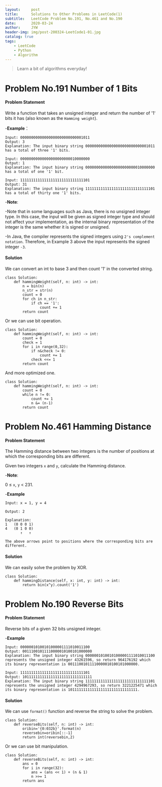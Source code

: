 ```yaml
---
layout:     post
title:      Solutions to Other Problems in LeetCode(1)
subtitle:   LeetCode Problem No.191, No.461 and No.190
date:       2020-03-24
author:     JYW
header-img: img/post-200324-LeetCode1-01.jpg
catalog: true
tags:
    - LeetCode
    - Python
    - Algorithm
---
```


>Learn a bit of algorithms everyday!

# Problem No.191 Number of 1 Bits

#### Problem Statement

Write a function that takes an unsigned integer and return the number of '1' bits it has (also known as the `Hamming weight`).

-**Example**：
```
Input: 00000000000000000000000000001011
Output: 3
Explanation: The input binary string 00000000000000000000000000001011 has a total of three '1' bits.

Input: 00000000000000000000000010000000
Output: 1
Explanation: The input binary string 00000000000000000000000010000000 has a total of one '1' bit.

Input: 11111111111111111111111111111101
Output: 31
Explanation: The input binary string 11111111111111111111111111111101 has a total of thirty one '1' bits.
```

-**Note**:

-Note that in some languages such as Java, there is no unsigned integer type. In this case, the input will be given as signed integer type and should not affect your implementation, as the internal binary representation of the integer is the same whether it is signed or unsigned.

-In Java, the compiler represents the signed integers using `2's complement notation`. Therefore, in Example 3 above the input represents the signed integer `-3`.

#### Solution

We can convert an int to base 3 and then count '1' in the converted string.
```
class Solution:
    def hammingWeight(self, n: int) -> int:
        n = bin(n)
        n_str = str(n)
        count = 0
        for ch in n_str:
            if ch == '1':
                count += 1
        return count
``` 
Or we can use bit operation.
```
class Solution:
    def hammingWeight(self, n: int) -> int:
        count = 0
        check = 1
        for i in range(0,32):
            if n&check != 0:
                count += 1
            check <<= 1
        return count
```
And more optimized one.
```
class Solution:
    def hammingWeight(self, n: int) -> int:
        count = 0
        while n != 0:
            count += 1
            n &= (n-1)
        return count
```

# Problem No.461 Hamming Distance

#### Problem Statement

The Hamming distance between two integers is the number of positions at which the corresponding bits are different.

Given two integers `x` and `y`, calculate the Hamming distance.

-**Note**:

0 ≤ `x`, `y` < 231.

-**Example**
```
Input: x = 1, y = 4

Output: 2

Explanation:
1   (0 0 0 1)
4   (0 1 0 0)
       ↑   ↑

The above arrows point to positions where the corresponding bits are different.
```

#### Solution

We can easily solve the problem by XOR.
```
class Solution:
    def hammingDistance(self, x: int, y: int) -> int:
        return bin(x^y).count('1')
``` 

# Problem No.190 Reverse Bits

#### Problem Statement

Reverse bits of a given 32 bits unsigned integer.

-**Example**
```
Input: 00000010100101000001111010011100
Output: 00111001011110000010100101000000
Explanation: The input binary string 00000010100101000001111010011100 represents the unsigned integer 43261596, so return 964176192 which its binary representation is 00111001011110000010100101000000.

Input: 11111111111111111111111111111101
Output: 10111111111111111111111111111111
Explanation: The input binary string 11111111111111111111111111111101 represents the unsigned integer 4294967293, so return 3221225471 which its binary representation is 10111111111111111111111111111111.
```

#### Solution

We can use `format()` function and reverse the string to solve the problem.

```
class Solution:
    def reverseBits(self, n: int) -> int:
        oribin='{0:032b}'.format(n)
        reversebin=oribin[::-1]
        return int(reversebin,2)
```
Or we can use bit manipulation.
```
class Solution:
    def reverseBits(self, n: int) -> int:
        ans = 0
        for i in range(32):
            ans = (ans << 1) + (n & 1)
            n >>= 1
        return ans
```

